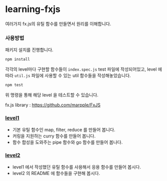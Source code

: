 # learning-fxjs

여러가지 fx.js의 유틸 함수를 만들면서 원리를 이해합니다.

### 사용방법

패키지 설치를 진행합니다.
```
npm install
```

각각의 level마다 구현할 함수들이 `index.spec.js` test 파일에 작성되어있고, level 에 따라 `util.js` 파일에 사용할 수 있는 util 함수들을 작성해놓았습니다.

```
npm test
```
위 명령을 통해 해당 level 을 테스트할 수 있습니다.

fx.js library : https://github.com/marpple/FxJS

### [level1](https://github.com/ocipap/learning-fxjs/tree/level1)
- 기본 유틸 함수인  map, filter, reduce 를 만들어 봅니다.
- 커링을 지원하는 curry 함수를 만들어 봅니다.
- 함수 합성을 도와주는 pipe 함수와 go 함수를 만들어 봅나다.

### [level2](https://github.com/ocipap/learning-fxjs/tree/level2)
- level1 에서 작성했던 유틸 함수를 사용해서 응용 함수를 만들어 봅시다.
- level2 의 README 에 함수들을 구현해 봅시다.